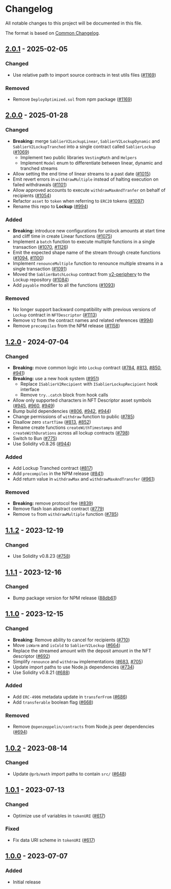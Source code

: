 # Changelog

All notable changes to this project will be documented in this file.

The format is based on [Common Changelog](https://common-changelog.org/).

[2.0.1]: https://github.com/sablier-labs/lockup/compare/v2.0.0...v2.0.1
[2.0.0]: https://github.com/sablier-labs/lockup/compare/v1.2.0...v2.0.0
[1.2.0]: https://github.com/sablier-labs/lockup/compare/v1.1.2...v1.2.0
[1.1.2]: https://github.com/sablier-labs/lockup/compare/v1.1.1...v1.1.2
[1.1.1]: https://github.com/sablier-labs/lockup/compare/v1.1.0...v1.1.1
[1.1.0]: https://github.com/sablier-labs/lockup/compare/v1.0.2...v1.1.0
[1.0.2]: https://github.com/sablier-labs/lockup/compare/v1.0.1...v1.0.2
[1.0.1]: https://github.com/sablier-labs/lockup/compare/v1.0.0...v1.0.1
[1.0.0]: https://github.com/sablier-labs/lockup/releases/tag/v1.0.0

## [2.0.1] - 2025-02-05

### Changed

- Use relative path to import source contracts in test utils files
  ([#1169](https://github.com/sablier-labs/lockup/pull/1169))

### Removed

- Remove `DeployOptimized.sol` from npm package ([#1169](https://github.com/sablier-labs/lockup/pull/1169))

## [2.0.0] - 2025-01-28

### Changed

- **Breaking:** merge `SablierV2LockupLinear`, `SablierV2LockupDynamic` and `SablierV2LockupTranched` into a single
  contract called `SablierLockup` ([#1069](https://github.com/sablier-labs/v2-core/pull/1069))
  - Implement two public libraries `VestingMath` and `Helpers`
  - Implement `Model` enum to differentiate between linear, dynamic and tranched streams
- Allow setting the end time of linear streams to a past date
  ([#1015](https://github.com/sablier-labs/v2-core/pull/1015))
- Emit revert errors in `withdrawMultiple` instead of halting execution on failed withdrawals
  ([#1101](https://github.com/sablier-labs/v2-core/pull/1101))
- Allow approved accounts to execute `withdrawMaxAndTranfer` on behalf of recipients
  ([#1054](https://github.com/sablier-labs/v2-core/pull/1054))
- Refactor `asset` to `token` when referring to `ERC20` tokens
  ([#1097](https://github.com/sablier-labs/v2-core/pull/1097))
- Rename this repo to **Lockup** ([#994](https://github.com/sablier-labs/v2-core/pull/994))

### Added

- **Breaking:** introduce new configurations for unlock amounts at start time and cliff time in create Linear functions
  ([#1075](https://github.com/sablier-labs/v2-core/pull/1075))
- Implement a `batch` function to execute multiple functions in a single transaction
  ([#1070](https://github.com/sablier-labs/v2-core/pull/1070),
  [#1126](https://github.com/sablier-labs/v2-core/pull/1126))
- Emit the expected shape name of the stream through create functions
  ([#1094](https://github.com/sablier-labs/v2-core/pull/1094),
  [#1100](https://github.com/sablier-labs/v2-core/pull/1100))
- Implement `renounceMultiple` function to renounce multiple streams in a single transaction
  ([#1091](https://github.com/sablier-labs/v2-core/pull/1091))
- Moved the `SablierBatchLockup` contract from [v2-periphery](https://github.com/sablier-labs/v2-periphery/) to the
  Lockup repository ([#1084](https://github.com/sablier-labs/v2-core/pull/1084))
- Add `payable` modifier to all the functions ([#1093](https://github.com/sablier-labs/v2-core/pull/1093))

### Removed

- No longer support backward compatibility with previous versions of `Lockup` contract in `NFTDescriptor`
  ([#1113](https://github.com/sablier-labs/v2-core/pull/1113))
- Remove `V2` from the contract names and related references ([#994](https://github.com/sablier-labs/v2-core/pull/994))
- Remove `precompiles` from the NPM release ([#1158](https://github.com/sablier-labs/v2-core/pull/1158))

## [1.2.0] - 2024-07-04

### Changed

- **Breaking:** move common logic into `Lockup` contract ([#784](https://github.com/sablier-labs/lockup/pull/784),
  [#813](https://github.com/sablier-labs/lockup/pull/813), [#850](https://github.com/sablier-labs/lockup/pull/850),
  [#941](https://github.com/sablier-labs/lockup/pull/941))
- **Breaking:** use a new hook system ([#951](https://github.com/sablier-labs/lockup/pull/951))
  - Replace `ISablierV2Recipient` with `ISablierLockupRecipient` hook interface
  - Remove `try..catch` block from hook calls
- Allow only supported characters in NFT Descriptor asset symbols
  ([#945](https://github.com/sablier-labs/lockup/pull/945), [#960](https://github.com/sablier-labs/lockup/pull/960),
  [#949](https://github.com/sablier-labs/lockup/pull/949))
- Bump build dependencies ([#806](https://github.com/sablier-labs/lockup/pull/806),
  [#942](https://github.com/sablier-labs/lockup/pull/942), [#944](https://github.com/sablier-labs/lockup/pull/944))
- Change permissions of `withdraw` function to public ([#785](https://github.com/sablier-labs/lockup/pull/785))
- Disallow zero `startTime` ([#813](https://github.com/sablier-labs/lockup/pull/813),
  [#852](https://github.com/sablier-labs/lockup/pull/852))
- Rename create functions `createWithTimestamps` and `createWithDurations` across all lockup contracts
  ([#798](https://github.com/sablier-labs/lockup/pull/798))
- Switch to Bun ([#775](https://github.com/sablier-labs/lockup/pull/775))
- Use Solidity v0.8.26 ([#944](https://github.com/sablier-labs/lockup/pull/944))

### Added

- Add Lockup Tranched contract ([#817](https://github.com/sablier-labs/lockup/pull/817))
- Add `precompiles` in the NPM release ([#841](https://github.com/sablier-labs/lockup/pull/841))
- Add return value in `withdrawMax` and `withdrawMaxAndTransfer`
  ([#961](https://github.com/sablier-labs/lockup/pull/961))

### Removed

- **Breaking:** remove protocol fee ([#839](https://github.com/sablier-labs/lockup/pull/839))
- Remove flash loan abstract contract ([#779](https://github.com/sablier-labs/lockup/pull/779))
- Remove `to` from `withdrawMultiple` function ([#785](https://github.com/sablier-labs/lockup/pull/785))

## [1.1.2] - 2023-12-19

### Changed

- Use Solidity v0.8.23 ([#758](https://github.com/sablier-labs/lockup/pull/758))

## [1.1.1] - 2023-12-16

### Changed

- Bump package version for NPM release
  ([88db61](https://github.com/sablier-labs/lockup/tree/88db61bcf193ef9494b31c883ed2c9ad997a1271))

## [1.1.0] - 2023-12-15

### Changed

- **Breaking**: Remove ability to cancel for recipients ([#710](https://github.com/sablier-labs/lockup/pull/710))
- Move `isWarm` and `isCold` to `SablierV2Lockup` ([#664](https://github.com/sablier-labs/lockup/pull/664))
- Replace the streamed amount with the deposit amount in the NFT descriptor
  ([#692](https://github.com/sablier-labs/lockup/pull/692))
- Simplify `renounce` and `withdraw` implementations ([#683](https://github.com/sablier-labs/lockup/pull/683),
  [#705](https://github.com/sablier-labs/lockup/pull/705))
- Update import paths to use Node.js dependencies ([#734](https://github.com/sablier-labs/lockup/pull/734))
- Use Solidity v0.8.21 ([#688](https://github.com/sablier-labs/lockup/pull/688))

### Added

- Add `ERC-4906` metadata update in `transferFrom` ([#686](https://github.com/sablier-labs/lockup/pull/686))
- Add `transferable` boolean flag ([#668](https://github.com/sablier-labs/lockup/pull/668))

### Removed

- Remove `@openzeppelin/contracts` from Node.js peer dependencies
  ([#694](https://github.com/sablier-labs/lockup/pull/694))

## [1.0.2] - 2023-08-14

### Changed

- Update `@prb/math` import paths to contain `src/` ([#648](https://github.com/sablier-labs/lockup/pull/648))

## [1.0.1] - 2023-07-13

### Changed

- Optimize use of variables in `tokenURI` ([#617](https://github.com/sablier-labs/lockup/pull/617))

### Fixed

- Fix data URI scheme in `tokenURI` ([#617](https://github.com/sablier-labs/lockup/pull/617))

## [1.0.0] - 2023-07-07

### Added

- Initial release
